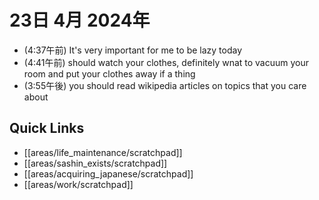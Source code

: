 # 23日 4月 2024年
- (4:37午前) It's very important for me to be lazy today
- (4:41午前) should watch your clothes, definitely wnat to vacuum your room and put your clothes away if a thing
- (3:55午後) you should read wikipedia articles on topics that you care about

 



## Quick Links
- [[areas/life_maintenance/scratchpad]]
- [[areas/sashin_exists/scratchpad]]
- [[areas/acquiring_japanese/scratchpad]]
- [[areas/work/scratchpad]]
